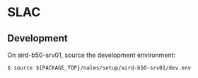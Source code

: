 # SLAC 

## Development

On aird-b50-srv01, source the development environment:

```
$ source ${PACKAGE_TOP}/nalms/setup/aird-b50-srv01/dev.env
```
